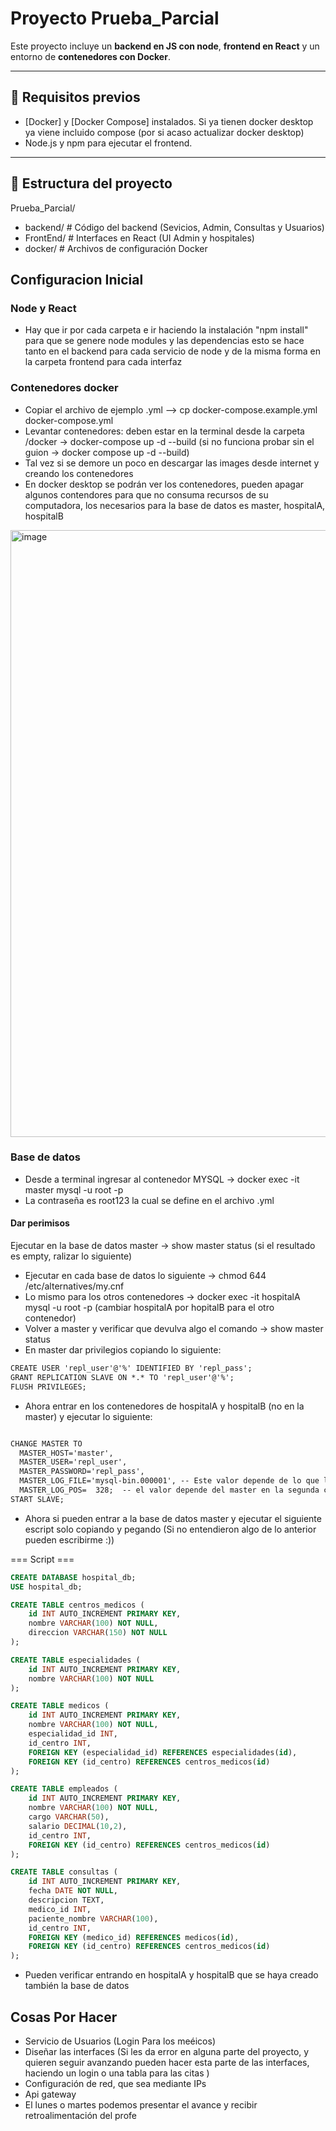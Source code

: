 # Proyecto Prueba_Parcial

Este proyecto incluye un **backend en JS con node**, **frontend en React** y un entorno de **contenedores con Docker**.  

---

## 🚀 Requisitos previos
- [Docker] y [Docker Compose] instalados. Si ya tienen docker desktop ya viene incluido compose (por si acaso actualizar docker desktop)
- Node.js y npm para ejecutar el frontend.

---

## 📂 Estructura del proyecto
Prueba_Parcial/
- backend/ # Código del backend (Sevicios, Admin, Consultas y Usuarios)
- FrontEnd/ # Interfaces en React (UI Admin y hospitales)
- docker/ # Archivos de configuración Docker


## Configuracion Inicial

### Node y React
- Hay que ir por cada carpeta e ir haciendo la instalación "npm install" para que se genere node modules y las dependencias esto se hace tanto en el backend para cada servicio de node y de la misma forma en la carpeta frontend para cada interfaz 

### Contenedores docker

- Copiar el archivo de ejemplo .yml --> cp docker-compose.example.yml docker-compose.yml
- Levantar contenedores: deben estar en la terminal desde la carpeta /docker -> docker-compose up -d --build (si no funciona probar sin el guion -> docker compose up -d --build)
- Tal vez si se demore un poco en descargar las images desde internet y creando los contenedores
- En docker desktop se podrán ver los contenedores, pueden apagar algunos contendores para que no consuma recursos de su computadora, los necesarios para la base de datos es master, hospitalA, hospitalB

<img width="1917" height="971" alt="image" src="https://github.com/user-attachments/assets/21a80592-73e7-46b1-8bdd-9e0f475d307d" />

### Base de datos

- Desde a terminal ingresar al contenedor MYSQL -> docker exec -it master mysql -u root -p
- La contraseña es root123 la cual se define en el archivo .yml

#### Dar perimisos
Ejecutar en la base de datos master -> show master status (si el resultado es empty, ralizar lo siguiente)
 - Ejecutar en cada base de datos lo siguiente -> chmod 644 /etc/alternatives/my.cnf
 - Lo mismo para los otros contenedores -> docker exec -it hospitalA mysql -u root -p (cambiar hospitalA por hopitalB para el otro contenedor)
 - Volver a master y verificar que devulva algo el comando -> show master status
 - En master dar privilegios copiando lo siguiente:

```md
CREATE USER 'repl_user'@'%' IDENTIFIED BY 'repl_pass';
GRANT REPLICATION SLAVE ON *.* TO 'repl_user'@'%';
FLUSH PRIVILEGES;
```

- Ahora entrar en los contenedores de hospitalA y hospitalB (no en la master) y ejecutar lo siguiente:

```md

CHANGE MASTER TO
  MASTER_HOST='master',
  MASTER_USER='repl_user',
  MASTER_PASSWORD='repl_pass',
  MASTER_LOG_FILE='mysql-bin.000001', -- Este valor depende de lo que le salga en la primera columna del comando show master status, por lo general es el que está puesto<br>
  MASTER_LOG_POS=  328;  -- el valor depende del master en la segunda columna
START SLAVE;
```

- Ahora si pueden entrar a la base de datos master y ejecutar el siguiente escript solo copiando y pegando (Si no entendieron algo de lo anterior pueden escribirme :))

=== Script ===

```sql
CREATE DATABASE hospital_db;
USE hospital_db;

CREATE TABLE centros_medicos (
    id INT AUTO_INCREMENT PRIMARY KEY,
    nombre VARCHAR(100) NOT NULL,
    direccion VARCHAR(150) NOT NULL
);

CREATE TABLE especialidades (
    id INT AUTO_INCREMENT PRIMARY KEY,
    nombre VARCHAR(100) NOT NULL
);

CREATE TABLE medicos (
    id INT AUTO_INCREMENT PRIMARY KEY,
    nombre VARCHAR(100) NOT NULL,
    especialidad_id INT,
    id_centro INT,
    FOREIGN KEY (especialidad_id) REFERENCES especialidades(id),
    FOREIGN KEY (id_centro) REFERENCES centros_medicos(id)
);

CREATE TABLE empleados (
    id INT AUTO_INCREMENT PRIMARY KEY,
    nombre VARCHAR(100) NOT NULL,
    cargo VARCHAR(50),
    salario DECIMAL(10,2),
    id_centro INT,
    FOREIGN KEY (id_centro) REFERENCES centros_medicos(id)
);

CREATE TABLE consultas (
    id INT AUTO_INCREMENT PRIMARY KEY,
    fecha DATE NOT NULL,
    descripcion TEXT,
    medico_id INT,
    paciente_nombre VARCHAR(100),
    id_centro INT,
    FOREIGN KEY (medico_id) REFERENCES medicos(id),
    FOREIGN KEY (id_centro) REFERENCES centros_medicos(id)
);
```


- Pueden verificar entrando en hospitalA y hospitalB que se haya creado también la base de datos

## Cosas Por Hacer
- Servicio de Usuarios (Login Para los meéicos)
- Diseñar las interfaces (Si les da error en alguna parte del proyecto, y quieren seguir avanzando pueden hacer esta parte de las interfaces, haciendo un login o una tabla para las citas )
- Configuración de red, que sea mediante IPs
- Api gateway
- El  lunes o martes podemos presentar el avance y recibir retroalimentación del profe


